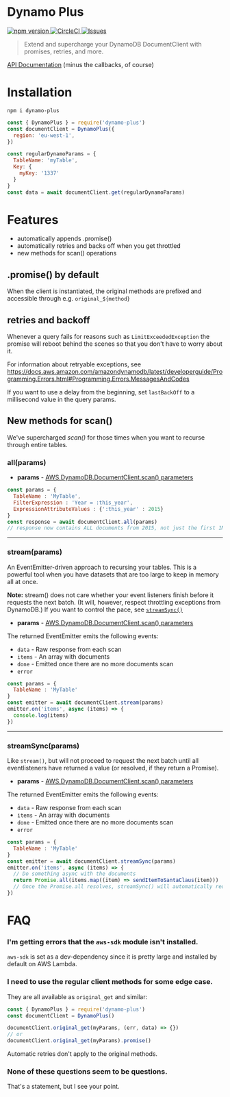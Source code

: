 # Dynamo Plus

[ ![npm version](https://img.shields.io/npm/v/dynamo-plus.svg?style=flat) ](https://npmjs.org/package/dynamo-plus "View this project on npm") [ ![CircleCI](https://circleci.com/gh/Sleavely/dynamo-plus.svg?style=svg) ](https://circleci.com/gh/Sleavely/dynamo-plus) [ ![Issues](https://img.shields.io/github/issues/Sleavely/dynamo-plus.svg) ](https://github.com/Sleavely/dynamo-plus/issues)

> Extend and supercharge your DynamoDB DocumentClient with promises, retries, and more.

[API Documentation](https://docs.aws.amazon.com/AWSJavaScriptSDK/latest/AWS/DynamoDB/DocumentClient.html) (minus the callbacks, of course)

# Installation

```shell
npm i dynamo-plus
```

```js
const { DynamoPlus } = require('dynamo-plus')
const documentClient = DynamoPlus({
  region: 'eu-west-1',
})

const regularDynamoParams = {
  TableName: 'myTable',
  Key: {
    myKey: '1337'
  }
}
const data = await documentClient.get(regularDynamoParams)
```

# Features

- automatically appends .promise()
- automatically retries and backs off when you get throttled
- new methods for scan() operations

## .promise() by default

When the client is instantiated, the original methods are prefixed and accessible through e.g. ``original_${method}``

## retries and backoff

Whenever a query fails for reasons such as `LimitExceededException` the promise will reboot behind the scenes so that you don't have to worry about it.

For information about retryable exceptions, see https://docs.aws.amazon.com/amazondynamodb/latest/developerguide/Programming.Errors.html#Programming.Errors.MessagesAndCodes

If you want to use a delay from the beginning, set `lastBackOff` to a millisecond value in the query params.

## New methods for scan()

We've supercharged _scan()_ for those times when you want to recurse through entire tables.

<a name="methods-all"></a>
### all(params)

- **params** - [AWS.DynamoDB.DocumentClient.scan() parameters](https://docs.aws.amazon.com/AWSJavaScriptSDK/latest/AWS/DynamoDB/DocumentClient.html#scan-property)

```js
const params = {
  TableName : 'MyTable',
  FilterExpression : 'Year = :this_year',
  ExpressionAttributeValues : {':this_year' : 2015}
}
const response = await documentClient.all(params)
// response now contains ALL documents from 2015, not just the first 1MB
```

---

<a name="methods-stream"></a>
### stream(params)

An EventEmitter-driven approach to recursing your tables. This is a powerful tool when you have datasets that are too large to keep in memory all at once.

**Note:** stream() does not care whether your event listeners finish before it requests the next batch. (It will, however, respect throttling exceptions from DynamoDB.) If you want to control the pace, see [`streamSync()`](#methods-streamsync)

- **params** - [AWS.DynamoDB.DocumentClient.scan() parameters](https://docs.aws.amazon.com/AWSJavaScriptSDK/latest/AWS/DynamoDB/DocumentClient.html#scan-property)

The returned EventEmitter emits the following events:

- `data` - Raw response from each scan
- `items` - An array with documents
- `done` - Emitted once there are no more documents scan
- `error`

```js
const params = {
  TableName : 'MyTable'
}
const emitter = await documentClient.stream(params)
emitter.on('items', async (items) => {
  console.log(items)
})
```

---

<a name="methods-streamsync"></a>
### streamSync(params)

Like `stream()`, but will not proceed to request the next batch until all eventlisteners have returned a value (or resolved, if they return a Promise).

- **params** - [AWS.DynamoDB.DocumentClient.scan() parameters](https://docs.aws.amazon.com/AWSJavaScriptSDK/latest/AWS/DynamoDB/DocumentClient.html#scan-property)

The returned EventEmitter emits the following events:

- `data` - Raw response from each scan
- `items` - An array with documents
- `done` - Emitted once there are no more documents scan
- `error`

```js
const params = {
  TableName : 'MyTable'
}
const emitter = await documentClient.streamSync(params)
emitter.on('items', async (items) => {
  // Do something async with the documents
  return Promise.all(items.map((item) => sendItemToSantaClaus(item)))
  // Once the Promise.all resolves, streamSync() will automatically request the next batch.
})
```

# FAQ

### I'm getting errors that the `aws-sdk` module isn't installed.

`aws-sdk` is set as a dev-dependency since it is pretty large and installed by default on AWS Lambda.

### I need to use the regular client methods for some edge case.

They are all available as `original_get` and similar:

```js
const { DynamoPlus } = require('dynamo-plus')
const documentClient = DynamoPlus()

documentClient.original_get(myParams, (err, data) => {})
// or
documentClient.original_get(myParams).promise()
```

Automatic retries don't apply to the original methods.


### None of these questions seem to be questions.

That's a statement, but I see your point.

